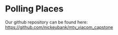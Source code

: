 # Polling Places

Our github repository can be found here: https://github.com/nickeubank/mtv_viacom_capstone
